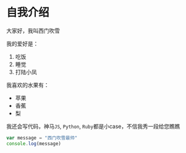# 自我介绍

大家好，我叫西门吹雪

我的爱好是：
1. 吃饭
2. 睡觉
3. 打陆小凤

我喜欢的水果有：
- 苹果
- 香蕉
- 梨

我还会写代码，神马`JS`, `Python`, `Ruby`都是小case，不信我秀一段给您瞧瞧
```javascript
var message = "西门吹雪最帅"
console.log(message)
```
